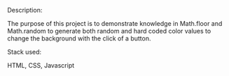 Description:

The purpose of this project is to demonstrate knowledge in Math.floor and Math.random to generate both random and hard coded color values to change the background with the click of a button.

Stack used:

HTML, CSS, Javascript
